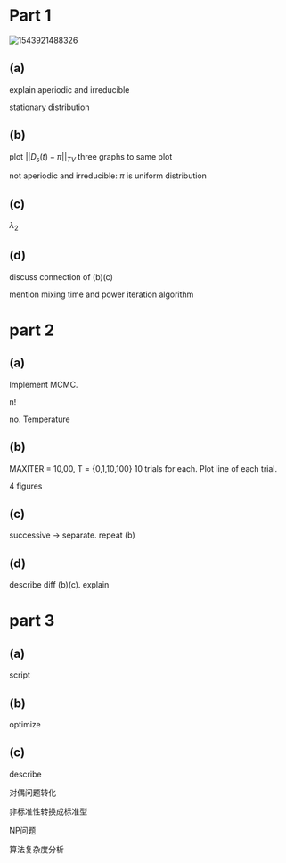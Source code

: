 # Part 1

![1543921488326](/home/temple/.config/Typora/typora-user-images/1543921488326.png)

## (a) 

explain aperiodic and irreducible

stationary distribution

## (b) 

plot $||D_s(t) - \pi||_{TV}$  three graphs to same plot

not aperiodic and irreducible: $\pi$ is uniform distribution

## (c)

$\lambda_2$ 

## (d)

discuss  connection of (b)(c) 

mention mixing time and power iteration algorithm

# part 2

## (a) 

Implement MCMC. 

n!

no. Temperature

## (b)

MAXITER = 10,00, T = {0,1,10,100} 10 trials for each. Plot line of each trial.

4 figures

## (c)

successive -> separate. repeat (b)

## (d)

describe diff (b)(c). explain

# part 3

## (a)

script

## (b)

optimize

## (c)

describe



对偶问题转化

非标准性转换成标准型

NP问题

算法复杂度分析